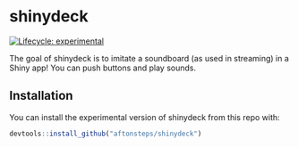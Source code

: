 
<!-- README.md is generated from README.Rmd. Please edit that file -->

# shinydeck

<!-- badges: start -->

[![Lifecycle:
experimental](https://img.shields.io/badge/lifecycle-experimental-orange.svg)](https://lifecycle.r-lib.org/articles/stages.html#experimental)
<!-- badges: end -->

The goal of shinydeck is to imitate a soundboard (as used in streaming)
in a Shiny app! You can push buttons and play sounds.

## Installation

You can install the experimental version of shinydeck from this repo
with:

``` r
devtools::install_github("aftonsteps/shinydeck")
```
